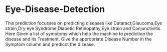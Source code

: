 # Eye-Disease-Detection

This prediction focusses on predicting diseases like Cataract,Glaucoma,Eye strain,Dry eye Syndrome,Diabetic Retinopathy,Eye strain and Conjunctivitis.
Here Given a list of symptoms which help the machine to prediction the disease and its Treatment. Give the appropriate Disease Number in the  Symptom column and predicct the disease.
